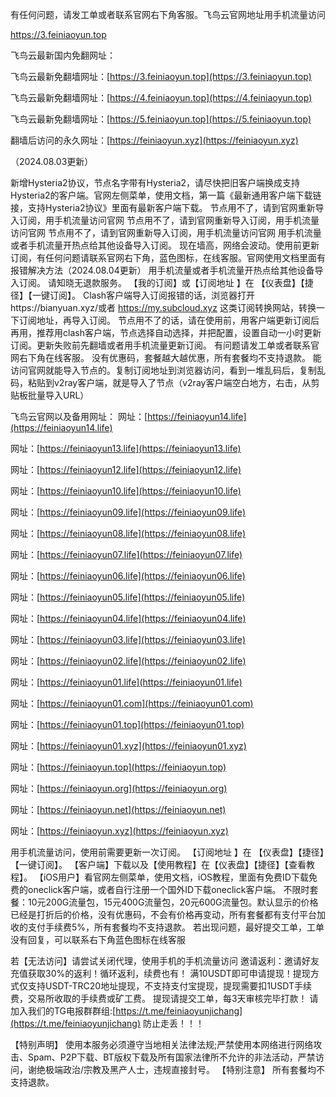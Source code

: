 有任何问题，请发工单或者联系官网右下角客服。飞鸟云官网地址用手机流量访问

[https://3.feiniaoyun.top ](https://3.feiniaoyun.top/)


飞鸟云最新国内免翻网址：



飞鸟云最新免翻墙网址：[https://3.feiniaoyun.top](https://3.feiniaoyun.top) 


飞鸟云最新免翻墙网址：[https://4.feiniaoyun.top](https://4.feiniaoyun.top) 


飞鸟云最新免翻墙网址：[https://5.feiniaoyun.top](https://5.feiniaoyun.top) 




翻墙后访问的永久网址：[https://feiniaoyun.xyz](https://feiniaoyun.xyz)


（2024.08.03更新）



新增Hysteria2协议，节点名字带有Hysteria2，请尽快把旧客户端换成支持Hysteria2的客户端。官网左侧菜单，使用文档，第一篇《最新通用客户端下载链接，支持Hysteria2协议》里面有最新客户端下载。
节点用不了，请到官网重新导入订阅，用手机流量访问官网 节点用不了，请到官网重新导入订阅，用手机流量访问官网 节点用不了，请到官网重新导入订阅，用手机流量访问官网
用手机流量或者手机流量开热点给其他设备导入订阅。
现在墙高，网络会波动。使用前更新订阅，有任何问题请联系官网右下角，蓝色图标，在线客服。官网使用文档里面有报错解决方法（2024.08.04更新）
用手机流量或者手机流量开热点给其他设备导入订阅。
请知晓无退款服务。
【我的订阅】或【订阅地址 】在 【仪表盘】【捷径】【一键订阅】。
Clash客户端导入订阅报错的话，浏览器打开https://bianyuan.xyz/或者 https://my.subcloud.xyz 这类订阅转换网站，转换一下订阅地址，再导入订阅。
节点用不了的话，请在使用前，用客户端更新订阅后再用，推荐用clash客户端，节点选择自动选择，并把配置，设置自动一小时更新订阅。更新失败前先翻墙或者用手机流量更新订阅。
有问题请发工单或者联系官网右下角在线客服。
没有优惠码，套餐越大越优惠，所有套餐均不支持退款。
能访问官网就能导入节点的。复制订阅地址到浏览器访问，看到一堆乱码后，复制乱码，粘贴到v2ray客户端，就是导入了节点（v2ray客户端空白地方，右击，从剪贴板批量导入URL）


飞鸟云官网以及备用网址：
网址：[https://feiniaoyun14.life](https://feiniaoyun14.life) 

网址：[https://feiniaoyun13.life](https://feiniaoyun13.life) 

网址：[https://feiniaoyun12.life](https://feiniaoyun12.life) 

网址：[https://feiniaoyun10.life](https://feiniaoyun10.life) 

网址：[https://feiniaoyun09.life](https://feiniaoyun09.life) 

网址：[https://feiniaoyun08.life](https://feiniaoyun08.life) 

网址：[https://feiniaoyun07.life](https://feiniaoyun07.life) 

网址：[https://feiniaoyun06.life](https://feiniaoyun06.life) 

网址：[https://feiniaoyun05.life](https://feiniaoyun05.life) 

网址：[https://feiniaoyun04.life](https://feiniaoyun04.life) 

网址：[https://feiniaoyun03.life](https://feiniaoyun03.life) 

网址：[https://feiniaoyun02.life](https://feiniaoyun02.life) 

网址：[https://feiniaoyun01.life](https://feiniaoyun01.life) 

网址：[https://feiniaoyun01.com](https://feiniaoyun01.com) 

网址：[https://feiniaoyun01.top](https://feiniaoyun01.top) 

网址：[https://feiniaoyun01.xyz](https://feiniaoyun01.xyz) 

网址：[https://feiniaoyun.top](https://feiniaoyun.top) 

网址：[https://feiniaoyun.org](https://feiniaoyun.org)

网址：[https://feiniaoyun.net](https://feiniaoyun.net)

网址：[https://feiniaoyun.xyz](https://feiniaoyun.xyz)

用手机流量访问，使用前需要更新一次订阅。
【订阅地址 】在 【仪表盘】【捷径】【一键订阅】。
【客户端】下载以及【使用教程】在【仪表盘】【捷径】【查看教程】。
【iOS用户】看官网左侧菜单，使用文档，iOS教程，里面有免费ID下载免费的oneclick客户端，或者自行注册一个国外ID下载oneclick客户端。
不限时套餐：10元200G流量包，15元400G流量包，20元600G流量包。默认显示的价格已经是打折后的价格，没有优惠码，不会有价格再变动，所有套餐都有支付平台加收的支付手续费5%，所有套餐均不支持退款。
若出现问题，最好提交工单，工单没有回复，可以联系右下角蓝色图标在线客服


若【无法访问】请尝试关闭代理，使用手机的手机流量访问
邀请返利：邀请好友充值获取30%的返利！循环返利，续费也有！
满10USDT即可申请提现！提现方式仅支持USDT-TRC20地址提现，不支持支付宝提现，提现需要扣1USDT手续费，交易所收取的手续费或矿工费。
提现请提交工单，每3天审核完毕打款！
请加入我们的TG电报群群组:[https://t.me/feiniaoyunjichang](https://t.me/feiniaoyunjichang) 防止走丢！！！


【特别声明】 使用本服务必须遵守当地相关法律法规;严禁使用本网络进行网络攻击、Spam、P2P下载、BT版权下载及所有国家法律所不允许的非法活动，严禁访问，谢绝极端政治/宗教及黑产人士，违规直接封号。
【特别注意】 所有套餐均不支持退款。
